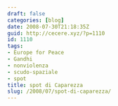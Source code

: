 ```yaml
---
draft: false
categories: [blog]
date: 2008-07-30T21:18:35Z
guid: http://cecere.xyz/?p=1110
id: 1110
tags:
- Europe for Peace
- Gandhi
- nonviolenza
- scudo-spaziale
- spot
title: spot di Caparezza
slug: /2008/07/spot-di-caparezza/
---
```


